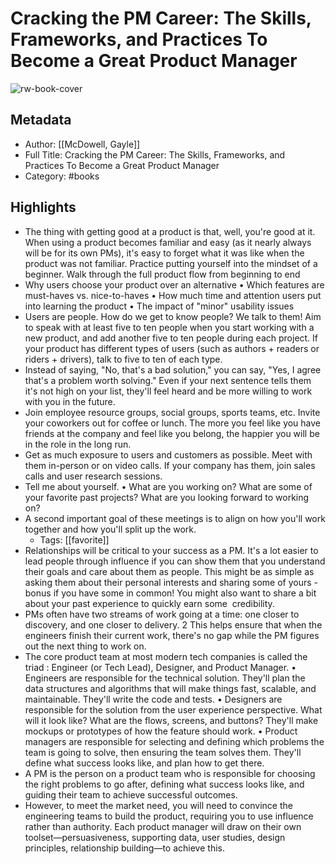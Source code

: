 # Cracking the PM Career: The Skills, Frameworks, and Practices To Become a Great Product Manager

![rw-book-cover](https://res.weread.qq.com/wrepub/CB_GT584p86lBED6dJ6cg_parsecover)

## Metadata
- Author: [[McDowell, Gayle]]
- Full Title: Cracking the PM Career: The Skills, Frameworks, and Practices To Become a Great Product Manager
- Category: #books

## Highlights
- The thing with getting good at a product is that, well, you're good at it. When using a product becomes familiar and easy (as it nearly always will be for its own PMs), it's easy to forget what it was like when the product was not familiar.
  Practice putting yourself into the mindset of a beginner. Walk through the full product flow from beginning to end
- Why users choose your product over an alternative
  • Which features are must-haves vs. nice-to-haves
  • How much time and attention users put into learning the product
  • The impact of "minor" usability issues
- Users are people. How do we get to know people? We talk to them!
  Aim to speak with at least five to ten people when you start working with a new product, and add another five to ten people during each project. If your product has different types of users (such as authors + readers or riders + drivers), talk to five to ten of each type.
- Instead of saying, "No, that's a bad solution," you can say, "Yes, I agree that's a problem worth solving." Even if your next sentence tells them it's not high on your list, they'll feel heard and be more willing to work with you in the future.
- Join employee resource groups, social groups, sports teams, etc. Invite your coworkers out for coffee or lunch. The more you feel like you have friends at the company and feel like you belong, the happier you will be in the role in the long run.
- Get as much exposure to users and customers as possible. Meet with them in-person or on video calls. If your company has them, join sales calls and user research sessions.
- Tell me about yourself.
  • What are you working on? What are some of your favorite past projects? What are you looking forward to working on?
- A second important goal of these meetings is to align on how you'll work together and how you'll split up the work.
    - Tags: [[favorite]] 
- Relationships will be critical to your success as a PM. It's a lot easier to lead people through influence if you can show them that you understand their goals and care about them as people. This might be as simple as asking them about their personal interests and sharing some of yours - bonus if you have some in common! You might also want to share a bit about your past experience to quickly earn some ﻿ credibility.
- PMs often have two streams of work going at a time: one closer to discovery, and one closer to delivery. 2 This helps ensure that when the engineers finish their current work, there's no gap while the PM figures out the next thing to work on.
- The core product team at most modern tech companies is called the triad : Engineer (or Tech Lead), Designer, and Product Manager.
  • Engineers
  are responsible for the technical solution. They'll plan the data structures and algorithms that will make things fast, scalable, and maintainable. They'll write the code and tests.
  • Designers
  are responsible for the solution from the user experience perspective. What will it look like? What are the flows, screens, and buttons? They'll make mockups or prototypes of how the feature should work.
  • Product managers
  are responsible for selecting and defining which
  problems the team is going to solve, then ensuring the team solves them. They'll define what success looks like, and plan how to get there.
- A PM is the person on a product team who is responsible for choosing the right problems to go after, defining what success looks like, and guiding their team to achieve successful outcomes.
- However, to meet the market need, you will need to convince the engineering teams to build the product, requiring you to use influence rather than authority. Each product manager will draw on their own toolset—persuasiveness, supporting data, user studies, design principles, relationship building—to achieve this.
